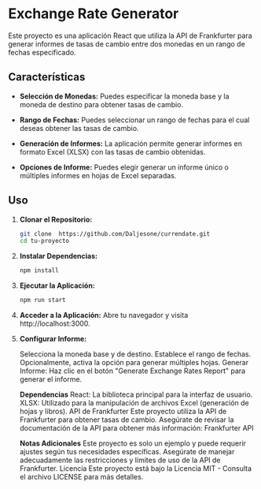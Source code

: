 # Exchange Rate Generator

Este proyecto es una aplicación React que utiliza la API de Frankfurter para generar informes de tasas de cambio entre dos monedas en un rango de fechas especificado.

## Características

- **Selección de Monedas:** Puedes especificar la moneda base y la moneda de destino para obtener tasas de cambio.

- **Rango de Fechas:** Puedes seleccionar un rango de fechas para el cual deseas obtener las tasas de cambio.

- **Generación de Informes:** La aplicación permite generar informes en formato Excel (XLSX) con las tasas de cambio obtenidas.

- **Opciones de Informe:** Puedes elegir generar un informe único o múltiples informes en hojas de Excel separadas.

## Uso

1. **Clonar el Repositorio:**
   ```bash
   git clone  https://github.com/Daljesone/currendate.git
   cd tu-proyecto

2. **Instalar Dependencias:**

    ```bash
    npm install

3. **Ejecutar la Aplicación:**
    ```bash
    npm run start  

4. **Acceder a la Aplicación:**
Abre tu navegador y visita http://localhost:3000.

5. **Configurar Informe:**

    Selecciona la moneda base y de destino.
    Establece el rango de fechas.
    Opcionalmente, activa la opción para generar múltiples hojas.
    Generar Informe:
    Haz clic en el botón "Generate Exchange Rates Report" para generar el informe.

    **Dependencias**
    React: La biblioteca principal para la interfaz de usuario.
    XLSX: Utilizado para la manipulación de archivos Excel (generación de hojas y libros).
    API de Frankfurter
    Este proyecto utiliza la API de Frankfurter para obtener tasas de cambio. Asegúrate de revisar la documentación de la API para obtener más información: Frankfurter API

    **Notas Adicionales**
    Este proyecto es solo un ejemplo y puede requerir ajustes según tus necesidades específicas.
    Asegúrate de manejar adecuadamente las restricciones y límites de uso de la API de Frankfurter.
    Licencia
    Este proyecto está bajo la Licencia MIT - Consulta el archivo LICENSE para más detalles. 
